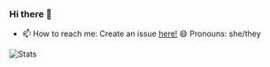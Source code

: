 ### Hi there 👋
- 📫 How to reach me: Create an issue [here!](https://github.com/MarsRAR/MarsRAR/issues)
😄 Pronouns: she/they

![Stats](https://github-readme-stats.vercel.app/api/?username=wxllow&show_icons=true&theme=dark&)
